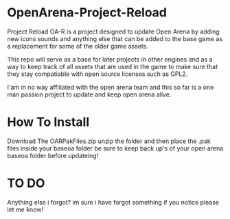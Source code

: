 # OpenArena-Project-Reload

Project Reload OA-R is a project designed to update Open Arena 
by adding new icons sounds and anything else that can be added to the base game as a 
replacement for some of the older game assets.

This repo will serve as a base for later projects in other engines and 
as a way to keep track of all assets that are used in the game to make sure that they stay
compatiable with open source licenses such as GPL2.
 
 I'am in no way affiliated with the open arena team and this so far is a one man passion 
 project to update and keep open arena alive.
 
 # How To Install
 Download The OARPakFiles.zip unzip the folder and then place the .pak files inside your
 baseoa folder be sure to keep back up's of your open arena baseoa folder before updateing!
 
 # TO DO
 Anything else i forgot? im sure i have forgot something if you notice please let me know!
 
